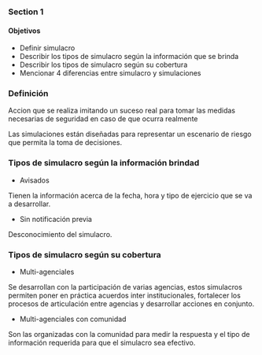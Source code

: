 ### Section 1

#### Objetivos

- Definir simulacro
- Describir los tipos de simulacro según la información que se brinda
- Describir los tipos de simulacro según su cobertura
- Mencionar 4 diferencias entre simulacro y simulaciones


### Definición

Accion que se realiza imitando un suceso real para tomar las medidas necesarias de seguridad
en caso de que ocurra realmente

Las simulaciones están diseñadas para representar un escenario de riesgo que permita la toma de decisiones.


### Tipos de simulacro según la información brindad

- Avisados

Tienen la información acerca de la fecha, hora y tipo de ejercicio que se va a desarrollar.


- Sin notificación previa

Desconocimiento del simulacro.


### Tipos de simulacro según su cobertura

- Multi-agenciales

Se desarrollan con la participación de varias agencias, estos simulacros permiten poner en práctica acuerdos
inter institucionales, fortalecer los procesos de articulación entre agencias y desarrollar acciones en conjunto.

- Multi-agenciales con comunidad

Son las organizadas con la comunidad para medir la respuesta y el tipo de información requerida para que 
el simulacro sea efectivo.

 
